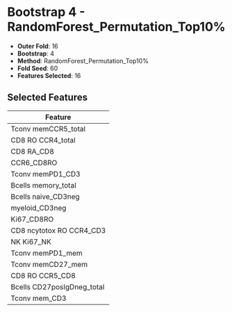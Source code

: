 # Bootstrap 4 - RandomForest_Permutation_Top10%

- **Outer Fold**: 16
- **Bootstrap**: 4
- **Method**: RandomForest_Permutation_Top10%
- **Fold Seed**: 60
- **Features Selected**: 16

## Selected Features

| Feature |
|---------|
| Tconv memCCR5_total |
| CD8 RO CCR4_total |
| CD8 RA_CD8 |
| CCR6_CD8RO |
| Tconv memPD1_CD3 |
| Bcells memory_total |
| Bcells naive_CD3neg |
| myeloid_CD3neg |
| Ki67_CD8RO |
| CD8 ncytotox RO CCR4_CD3 |
| NK Ki67_NK |
| Tconv memPD1_mem |
| Tconv memCD27_mem |
| CD8 RO CCR5_CD8 |
| Bcells CD27posIgDneg_total |
| Tconv mem_CD3 |
